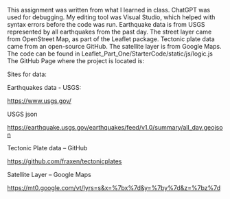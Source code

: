 This assignment was written from what I learned in class. ChatGPT was used for debugging. My editing tool was Visual Studio, which helped with syntax errors before the code was run. Earthquake data is from USGS represented by all earthquakes from the past day. The street layer came from OpenStreet Map, as part of the Leaflet package. Tectonic plate data came from an open-source GitHub. The satellite layer is from Google Maps. 
The code can be found in Leaflet_Part_One/StarterCode/static/js/logic.js
The GitHub Page where the project is located is:  

Sites for data:

Earthquakes data - USGS:

https://www.usgs.gov/

USGS json

https://earthquake.usgs.gov/earthquakes/feed/v1.0/summary/all_day.geojson

Tectonic Plate data – GitHub

https://github.com/fraxen/tectonicplates

Satellite Layer – Google Maps

https://mt0.google.com/vt/lyrs=s&x=%7bx%7d&y=%7by%7d&z=%7bz%7d
